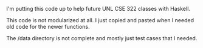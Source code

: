 I'm putting this code up to help future UNL CSE 322 classes with Haskell.

This code is not modularized at all.
I just copied and pasted when I needed old code for the newer functions.

The /data directory is not complete and mostly just test cases that I needed.
